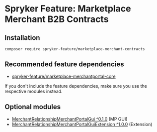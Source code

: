 # Spryker Feature: Marketplace Merchant B2B Contracts



## Installation

```
composer require spryker-feature/marketplace-merchant-contracts
```

## Recommended feature dependencies
- [spryker-feature/marketplace-merchantportal-core](https://github.com/spryker-feature/marketplace-merchantportal-core)

If you don't include the feature dependencies, make sure you use the respective modules instead.

## Optional modules
- [MerchantRelationshipMerchantPortalGui ^0.1.0](https://github.com/spryker/merchant-relationship-merchant-portal-gui) (MP GUI)
- [MerchantRelationshipMerchantPortalGuiExtension ^1.0.0](https://github.com/spryker/merchant-relationship-merchant-portal-gui-extension) (Extension)
